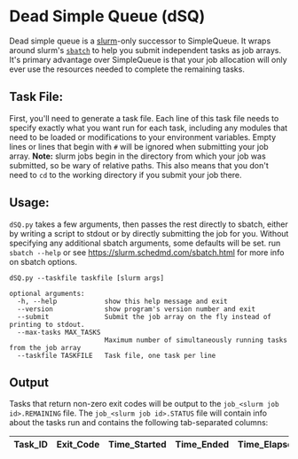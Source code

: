 # Dead Simple Queue (dSQ)
Dead simple queue is a [slurm](https://slurm.schedmd.com/)-only successor to SimpleQueue. It wraps around slurm's [`sbatch`](https://slurm.schedmd.com/sbatch.html) to help you submit independent tasks as job arrays. It's primary advantage over SimpleQueue is that your job allocation will only ever use the resources needed to complete the remaining tasks.

## Task File:
First, you'll need to generate a task file. Each line of this task file needs to specify exactly what you want run for each task, including any modules that need to be loaded or modifications to your environment variables. Empty lines or lines that begin with `#` will be ignored when submitting your job array. **Note:** slurm jobs begin in the directory from which your job was submitted, so be wary of relative paths. This also means that you don't need to `cd` to the working directory if you submit your job there.

## Usage:
`dSQ.py` takes a few arguments, then passes the rest directly to sbatch, either by writing a script to stdout or by directly submitting the job for you. Without specifying any additional sbatch arguments, some defaults will be set. run `sbatch --help` or see https://slurm.schedmd.com/sbatch.html for more info on sbatch options.


```
dSQ.py --taskfile taskfile [slurm args]

optional arguments:
  -h, --help            show this help message and exit
  --version             show program's version number and exit
  --submit              Submit the job array on the fly instead of printing to stdout.
  --max-tasks MAX_TASKS
                        Maximum number of simultaneously running tasks from the job array
  --taskfile TASKFILE   Task file, one task per line
```

## Output
Tasks that return non-zero exit codes will be output to the `job_<slurm job id>.REMAINING` file. The `job_<slurm job id>.STATUS` file will contain info about the tasks run and contains the following tab-separated columns:

| Task_ID | Exit_Code | Time_Started | Time_Ended | Time_Elapsed | Task |
| :------ | :-------- | :----------- | :--------- | :----------- | :--- |
